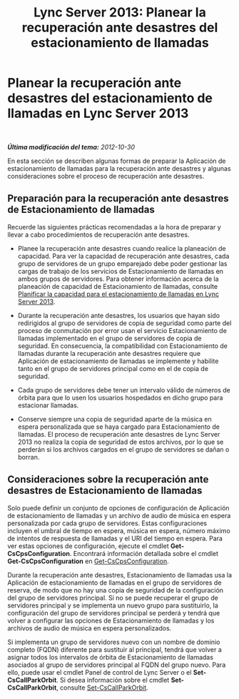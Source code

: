 ﻿---
title: 'Lync Server 2013: Planear la recuperación ante desastres del estacionamiento de llamadas'
TOCTitle: Planear la recuperación ante desastres del estacionamiento de llamadas
ms:assetid: f7cf3958-177b-4340-a864-35a6f44d6d88
ms:mtpsurl: https://technet.microsoft.com/es-es/library/JJ205395(v=OCS.15)
ms:contentKeyID: 48277235
ms.date: 01/07/2017
mtps_version: v=OCS.15
ms.translationtype: HT
---

# Planear la recuperación ante desastres del estacionamiento de llamadas en Lync Server 2013

 

_**Última modificación del tema:** 2012-10-30_

En esta sección se describen algunas formas de preparar la Aplicación de estacionamiento de llamadas para la recuperación ante desastres y algunas consideraciones sobre el proceso de recuperación ante desastres.

## Preparación para la recuperación ante desastres de Estacionamiento de llamadas

Recuerde las siguientes prácticas recomendadas a la hora de preparar y llevar a cabo procedimientos de recuperación ante desastres.

  - Planee la recuperación ante desastres cuando realice la planeación de capacidad. Para ver la capacidad de recuperación ante desastres, cada grupo de servidores de un grupo emparejado debe poder gestionar las cargas de trabajo de los servicios de Estacionamiento de llamadas en ambos grupos de servidores. Para obtener información acerca de la planeación de capacidad de Estacionamiento de llamadas, consulte [Planificar la capacidad para el estacionamiento de llamadas en Lync Server 2013](lync-server-2013-capacity-planning-for-call-park.md).

  - Durante la recuperación ante desastres, los usuarios que hayan sido redirigidos al grupo de servidores de copia de seguridad como parte del proceso de conmutación por error usan el servicio Estacionamiento de llamadas implementado en el grupo de servidores de copia de seguridad. En consecuencia, la compatibilidad con Estacionamiento de llamadas durante la recuperación ante desastres requiere que Aplicación de estacionamiento de llamadas se implemente y habilite tanto en el grupo de servidores principal como en el de copia de seguridad.

  - Cada grupo de servidores debe tener un intervalo válido de números de órbita para que lo usen los usuarios hospedados en dicho grupo para estacionar llamadas.

  - Conserve siempre una copia de seguridad aparte de la música en espera personalizada que se haya cargado para Estacionamiento de llamadas. El proceso de recuperación ante desastres de Lync Server 2013 no realiza la copia de seguridad de estos archivos, por lo que se perderán si los archivos cargados en el grupo de servidores se dañan o borran.

## Consideraciones sobre la recuperación ante desastres de Estacionamiento de llamadas

Solo puede definir un conjunto de opciones de configuración de Aplicación de estacionamiento de llamadas y un archivo de audio de música en espera personalizada por cada grupo de servidores. Estas configuraciones incluyen el umbral de tiempo en espera, música en espera, número máximo de intentos de respuesta de llamadas y el URI del tiempo en espera. Para ver estas opciones de configuración, ejecute el cmdlet **Get-CsCpsConfiguration**. Encontrará información detallada sobre el cmdlet **Get-CsCpsConfiguration** en [Get-CsCpsConfiguration](get-cscpsconfiguration.md).

Durante la recuperación ante desastres, Estacionamiento de llamadas usa la Aplicación de estacionamiento de llamadas en el grupo de servidores de reserva, de modo que no hay una copia de seguridad de la configuración del grupo de servidores principal. Si no se puede recuperar el grupo de servidores principal y se implementa un nuevo grupo para sustituirlo, la configuración del grupo de servidores principal se perderá y tendrá que volver a configurar las opciones de Estacionamiento de llamadas y los archivos de audio de música en espera personalizados.

Si implementa un grupo de servidores nuevo con un nombre de dominio completo (FQDN) diferente para sustituir al principal, tendrá que volver a asignar todos los intervalos de órbita de Estacionamiento de llamadas asociados al grupo de servidores principal al FQDN del grupo nuevo. Para ello, puede usar el cmdlet Panel de control de Lync Server o el **Set-CsCallParkOrbit**. Si desea información sobre el cmdlet **Set-CsCallParkOrbit**, consulte [Set-CsCallParkOrbit](set-cscallparkorbit.md).

